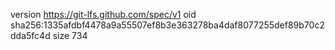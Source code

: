 version https://git-lfs.github.com/spec/v1
oid sha256:1335afdbf4478a9a55507ef8b3e363278ba4daf8077255def89b70c2dda5fc4d
size 734
